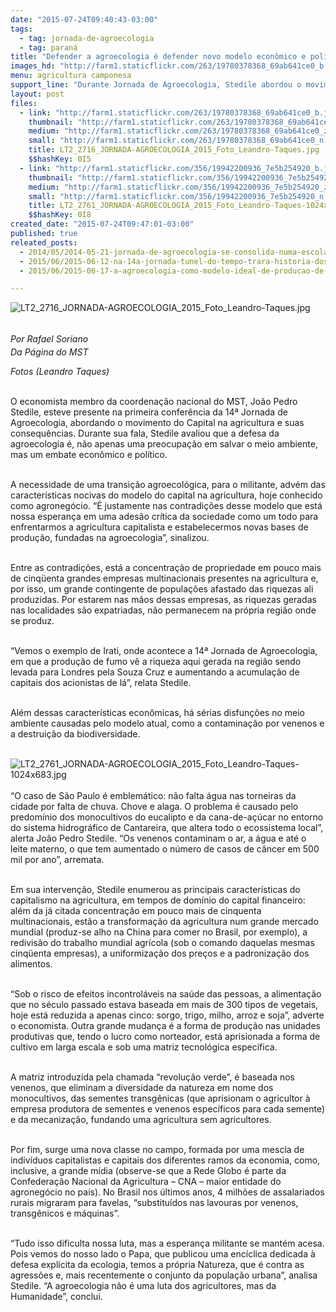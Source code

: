 ```yaml
---
date: "2015-07-24T09:40:43-03:00"
tags:
  - tag: jornada-de-agroecologia
  - tag: paraná
title: "Defender a agroecologia é defender novo modelo econômico e político, afirma Sem Terra"
images_hd: "http://farm1.staticflickr.com/263/19780378368_69ab641ce0_b.jpg"
menu: agricultura camponesa
support_line: "Durante Jornada de Agroecologia, Stedile abordou o movimento do Capital na agricultura e suas consequências."
layout: post
files:
  - link: "http://farm1.staticflickr.com/263/19780378368_69ab641ce0_b.jpg"
    thumbnail: "http://farm1.staticflickr.com/263/19780378368_69ab641ce0_t.jpg"
    medium: "http://farm1.staticflickr.com/263/19780378368_69ab641ce0_z.jpg"
    small: "http://farm1.staticflickr.com/263/19780378368_69ab641ce0_n.jpg"
    title: LT2_2716_JORNADA-AGROECOLOGIA_2015_Foto_Leandro-Taques.jpg
    $$hashKey: 0I5
  - link: "http://farm1.staticflickr.com/356/19942200936_7e5b254920_b.jpg"
    thumbnail: "http://farm1.staticflickr.com/356/19942200936_7e5b254920_t.jpg"
    medium: "http://farm1.staticflickr.com/356/19942200936_7e5b254920_z.jpg"
    small: "http://farm1.staticflickr.com/356/19942200936_7e5b254920_n.jpg"
    title: LT2_2761_JORNADA-AGROECOLOGIA_2015_Foto_Leandro-Taques-1024x683.jpg
    $$hashKey: 0I8
created_date: "2015-07-24T09:47:01-03:00"
published: true
releated_posts:
  - 2014/05/2014-05-21-jornada-de-agroecologia-se-consolida-numa-escola-popular-e-camponesa.md
  - 2015/06/2015-06-12-na-14a-jornada-tunel-do-tempo-trara-historia-dos-100-anos-da-guerra-do-contestado.md
  - 2015/06/2015-06-17-a-agroecologia-como-modelo-ideal-de-producao-de-alimentos.md

---
```

<p><img alt="LT2_2716_JORNADA-AGROECOLOGIA_2015_Foto_Leandro-Taques.jpg" src="http://farm1.staticflickr.com/263/19780378368_69ab641ce0_b.jpg" /></p>

<p><br />
<em style="line-height: 1.6;">Por Rafael Soriano</em><br />
<em>Da P&aacute;gina do MST</em></p>

<p><em>Fotos (Leandro Taques)</em></p>

<p><br />
O economista membro da coordena&ccedil;&atilde;o nacional do MST, Jo&atilde;o Pedro Stedile, esteve presente na primeira confer&ecirc;ncia da 14&ordf; Jornada de Agroecologia, abordando o movimento do Capital na agricultura e suas consequ&ecirc;ncias. Durante sua fala, Stedile avaliou que a defesa da agroecologia &eacute;, n&atilde;o apenas uma preocupa&ccedil;&atilde;o em salvar o meio ambiente, mas um embate econ&ocirc;mico e pol&iacute;tico.</p>

<p><br />
A necessidade de uma transi&ccedil;&atilde;o agroecol&oacute;gica, para o militante, adv&eacute;m das caracter&iacute;sticas nocivas do modelo do capital na agricultura, hoje conhecido como agroneg&oacute;cio. &ldquo;&Eacute; justamente nas contradi&ccedil;&otilde;es desse modelo que est&aacute; nossa esperan&ccedil;a em uma ades&atilde;o cr&iacute;tica da sociedade como um todo para enfrentarmos a agricultura capitalista e estabelecermos novas bases de produ&ccedil;&atilde;o, fundadas na agroecologia&rdquo;, sinalizou.</p>

<p><br />
Entre as contradi&ccedil;&otilde;es, est&aacute; a concentra&ccedil;&atilde;o de propriedade em pouco mais de cinq&uuml;enta grandes empresas multinacionais presentes na agricultura e, por isso, um grande contingente de popula&ccedil;&otilde;es afastado das riquezas ali produzidas. Por estarem nas m&atilde;os dessas empresas, as riquezas geradas nas localidades s&atilde;o expatriadas, n&atilde;o permanecem na pr&oacute;pria regi&atilde;o onde se produz.</p>

<p><br />
&ldquo;Vemos o exemplo de Irati, onde acontece a 14&ordf; Jornada de Agroecologia, em que a produ&ccedil;&atilde;o de fumo v&ecirc; a riqueza aqui gerada na regi&atilde;o sendo levada para Londres pela Souza Cruz e aumentando a acumula&ccedil;&atilde;o de capitais dos acionistas de l&aacute;&rdquo;, relata Stedile.</p>

<p><br />
Al&eacute;m dessas caracter&iacute;sticas econ&ocirc;micas, h&aacute; s&eacute;rias disfun&ccedil;&otilde;es no meio ambiente causadas pelo modelo atual, como a contamina&ccedil;&atilde;o por venenos e a destrui&ccedil;&atilde;o da biodiversidade.<br />
&nbsp;</p>

<p><img alt="LT2_2761_JORNADA-AGROECOLOGIA_2015_Foto_Leandro-Taques-1024x683.jpg" src="http://farm1.staticflickr.com/356/19942200936_7e5b254920_b.jpg" /><br />
<br />
&ldquo;O caso de S&atilde;o Paulo &eacute; emblem&aacute;tico: n&atilde;o falta &aacute;gua nas torneiras da cidade por falta de chuva. Chove e alaga. O problema &eacute; causado pelo predom&iacute;nio dos monocultivos do eucalipto e da cana-de-a&ccedil;&uacute;car no entorno do sistema hidrogr&aacute;fico de Cantareira, que altera todo o ecossistema local&rdquo;, alerta Jo&atilde;o Pedro Stedile. &ldquo;Os venenos contaminam o ar, a &aacute;gua e at&eacute; o leite materno, o que tem aumentado o n&uacute;mero de casos de c&acirc;ncer em 500 mil por ano&rdquo;, arremata.</p>

<p><br />
Em sua interven&ccedil;&atilde;o, Stedile enumerou as principais caracter&iacute;sticas do capitalismo na agricultura, em tempos de dom&iacute;nio do capital financeiro: al&eacute;m da j&aacute; citada concentra&ccedil;&atilde;o em pouco mais de cinquenta multinacionais, est&atilde;o a transforma&ccedil;&atilde;o da agricultura num grande mercado mundial (produz-se alho na China para comer no Brasil, por exemplo), a redivis&atilde;o do trabalho mundial agr&iacute;cola (sob o comando daquelas mesmas cinq&uuml;enta empresas), a uniformiza&ccedil;&atilde;o dos pre&ccedil;os e a padroniza&ccedil;&atilde;o dos alimentos.</p>

<p><br />
&ldquo;Sob o risco de efeitos incontrol&aacute;veis na sa&uacute;de das pessoas, a alimenta&ccedil;&atilde;o que no s&eacute;culo passado estava baseada em mais de 300 tipos de vegetais, hoje est&aacute; reduzida a apenas cinco: sorgo, trigo, milho, arroz e soja&rdquo;, adverte o economista. Outra grande mudan&ccedil;a &eacute; a forma de produ&ccedil;&atilde;o nas unidades produtivas que, tendo o lucro como norteador, est&aacute; aprisionada a forma de cultivo em larga escala e sob uma matriz tecnol&oacute;gica espec&iacute;fica.</p>

<p><br />
A matriz introduzida pela chamada &ldquo;revolu&ccedil;&atilde;o verde&rdquo;, &eacute; baseada nos venenos, que eliminam a diversidade da natureza em nome dos monocultivos, das sementes transg&ecirc;nicas (que aprisionam o agricultor &agrave; empresa produtora de sementes e venenos espec&iacute;ficos para cada semente) e da mecaniza&ccedil;&atilde;o, fundando uma agricultura sem agricultores.</p>

<p><br />
Por fim, surge uma nova classe no campo, formada por uma mescla de indiv&iacute;duos capitalistas e capitais dos diferentes ramos da economia, como, inclusive, a grande m&iacute;dia (observe-se que a Rede Globo &eacute; parte da Confedera&ccedil;&atilde;o Nacional da Agricultura &ndash; CNA &ndash; maior entidade do agroneg&oacute;cio no pa&iacute;s). No Brasil nos &uacute;ltimos anos, 4 milh&otilde;es de assalariados rurais migraram para favelas, &ldquo;substitu&iacute;dos nas lavouras por venenos, transg&ecirc;nicos e m&aacute;quinas&rdquo;.</p>

<p><br />
&ldquo;Tudo isso dificulta nossa luta, mas a esperan&ccedil;a militante se mant&eacute;m acesa. Pois vemos do nosso lado o Papa, que publicou uma enc&iacute;clica dedicada &agrave; defesa expl&iacute;cita da ecologia, temos a pr&oacute;pria Natureza, que &eacute; contra as agress&otilde;es e, mais recentemente o conjunto da popula&ccedil;&atilde;o urbana&rdquo;, analisa Stedile. &ldquo;A agroecologia n&atilde;o &eacute; uma luta dos agricultores, mas da Humanidade&rdquo;, conclui.</p>
